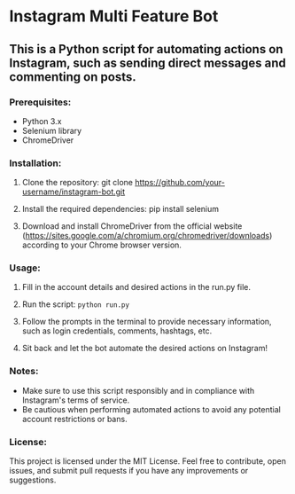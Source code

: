 # Instagram Multi Feature Bot

## This is a Python script for automating actions on Instagram, such as sending direct messages and commenting on posts.

### Prerequisites:

- Python 3.x
- Selenium library
- ChromeDriver

### Installation:

1. Clone the repository:
   git clone https://github.com/your-username/instagram-bot.git

2. Install the required dependencies:
   pip install selenium

3. Download and install ChromeDriver from the official website (https://sites.google.com/a/chromium.org/chromedriver/downloads) according to your Chrome browser version.

### Usage:

1. Fill in the account details and desired actions in the run.py file.

2. Run the script:
   `python run.py`

3. Follow the prompts in the terminal to provide necessary information, such as login credentials, comments, hashtags, etc.

4. Sit back and let the bot automate the desired actions on Instagram!

### Notes:

- Make sure to use this script responsibly and in compliance with Instagram's terms of service.
- Be cautious when performing automated actions to avoid any potential account restrictions or bans.

### License:

This project is licensed under the MIT License. Feel free to contribute, open issues, and submit pull requests if you have any improvements or suggestions.
